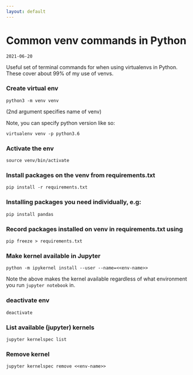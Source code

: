 ```yaml
---
layout: default
---
```


# Common venv commands in Python

`2021-06-20`

Useful set of terminal commands for when using virtualenvs in Python. These cover about 99% of my use of venvs.

### Create virtual env
```shell
python3 -m venv venv
```
(2nd argument specifies name of venv)

Note, you can specify python version like so:
```shell
virtualenv venv -p python3.6
```

### Activate the env
```shell
source venv/bin/activate
```

### Install packages on the venv from requirements.txt
```shell
pip install -r requirements.txt
```

### Installing packages you need individually, e.g:
```shell
pip install pandas
```

### Record packages installed on venv in requirements.txt using
```shell
pip freeze > requirements.txt
```

### Make kernel available in Jupyter
```shell
python -m ipykernel install --user --name=<<env-name>>
```

Note the above makes the kernel available regardless of what environment you run `jupyter notebook` in.

### deactivate env
```shell
deactivate
```

### List available (jupyter) kernels
```shell
jupyter kernelspec list
```

### Remove kernel
```shell
jupyter kernelspec remove <<env-name>>
```
